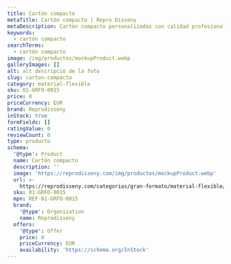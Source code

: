 ```yaml
---
title: Cartón compacto
metaTitle: Cartón compacto | Repro Disseny
metaDescription: Cartón compacto personalizadas con calidad profesional en Cataluña.
keywords:
  - cartón compacto
searchTerms:
  - cartón compacto
image: /img/productos/mockupProduct.webp
galleryImages: []
alt: alt descripció de la foto
slug: carton-compacto
category: material-flexible
sku: 01-GRFO-0015
price: 0
priceCurrency: EUR
brand: Reprodisseny
inStock: true
formFields: []
ratingValue: 0
reviewCount: 0
type: producto
schema:
  '@type': Product
  name: Cartón compacto
  description: ''
  image: 'https://reprodisseny.com/img/productos/mockupProduct.webp'
  url: >-
    https://reprodisseny.com/categorias/gran-formato/material-flexible/carton-compacto
  sku: 01-GRFO-0015
  mpn: REF-01-GRFO-0015
  brand:
    '@type': Organization
    name: Reprodisseny
  offers:
    '@type': Offer
    price: 0
    priceCurrency: EUR
    availability: 'https://schema.org/InStock'
---
```


